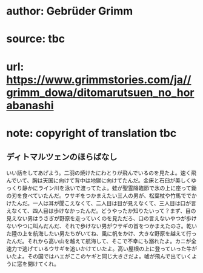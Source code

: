 # author: Gebrüder Grimm
# source: tbc
# url: https://www.grimmstories.com/ja//grimm_dowa/ditomarutsuen_no_horabanashi
# note: copyright of translation tbc

## ディトマルツェンのほらばなし 

いい話をしてあげよう。二羽の焼けたにわとりが飛んでいるのを見たよ。速く飛んでいて、胸は天国に向けて背中は地獄に向けてたんだ。金床と石臼が美しくゆっくり静かにライン川を泳いで渡ってたよ。蛙が聖霊降臨節で氷の上に座って鋤の刃を食べていたんだ。ウサギをつかまえたい三人の男が、松葉杖や竹馬ででかけたんだ。一人は耳が聞こえなくて、二人目は目が見えなくて、三人目は口が言えなくて、四人目は歩けなかったんだ。どうやったか知りたいって？まず、目の見えない男はうさぎが野原を走っていくのを見ただろ、口の言えないやつが歩けないやつに叫んだんだ、それで歩けない男がウサギの首をつかまえたのさ。乾いた陸の上を航海したい男たちがいてね、風に帆をかけ、大きな野原を越えて行ったんだ。それから高い山を越えて航海して、そこで不幸にも溺れたよ。カニが全速力で逃げているウサギを追いかけていたよ。高い屋根の上に登っていった牛がいたよ。その国ではハエがここのヤギと同じ大きさだよ。嘘が飛んで出ていくように窓を開けてくれ。
